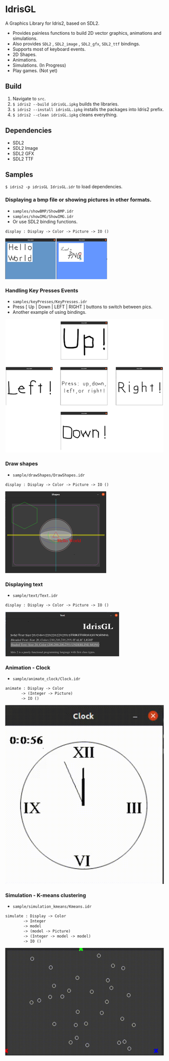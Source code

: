 # IdrisGL
A Graphics Library for Idris2, based on SDL2.

- Provides painless functions to build 2D vector graphics, animations and simulations.
- Also provides `SDL2` , `SDL2_image` , `SDL2_gfx`,  `SDL2_ttf` bindings.
- Supports most of keyboard events.
- 2D Shapes.
- Animations.
- Simulations. (In Progress)
- Play games. (Not yet)

## Build

1. Navigate to `src`.
2. `$ idris2 --build idrisGL.ipkg` builds the libraries.
3. `$ idris2 --install idrisGL.ipkg` installs the packages into Idris2 prefix.
4. `$ idris2 --clean idrisGL.ipkg` cleans everything.

## Dependencies

- SDL2
- SDL2 Image
- SDL2 GFX
- SDL2 TTF

## Samples

`$ idris2 -p idrisGL IdrisGL.idr` to load dependencies.

### Displaying a bmp file or showing pictures in other formats.

- `samples/showBMP/ShowBMP.idr`
- `samples/showIMG/ShowIMG.idr`
- Or use SDL2 binding functions.

```
display : Display -> Color -> Picture -> IO ()
```

![Sample1](./img/sample1.png)

### Handling Key Presses Events

- `samples/keyPresses/KeyPresses.idr`
- Press [ Up | Down | LEFT | RIGHT ] buttons to switch between pics.
- Another example of using bindings.

![Sample2](./img/sample2.png)

### Draw shapes

- `sample/drawShapes/DrawShapes.idr`

```
display : Display -> Color -> Picture -> IO ()
```



![Sample3](./img/sample3.png)

### Displaying text

- `sample/text/Text.idr`

```
display : Display -> Color -> Picture -> IO ()
```



![sample4](./img/sample4.png)

### Animation - Clock

- `sample/animate_clock/Clock.idr`

```
animate : Display -> Color 
       -> (Integer -> Picture)
       -> IO ()
```

![sample5](./img/sample5.gif)

### Simulation - K-means clustering

- `sample/simulation_kmeans/Kmeans.idr`

```
simulate : Display -> Color 
        -> Integer
        -> model
        -> (model -> Picture)
        -> (Integer -> model -> model)
        -> IO ()
```

![Sample6](./img/sample6.gif)
